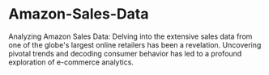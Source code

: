 # Amazon-Sales-Data
Analyzing Amazon Sales Data: Delving into the extensive sales data from one of the globe's largest online retailers has been a revelation. Uncovering pivotal trends and decoding consumer behavior has led to a profound exploration of e-commerce analytics.
